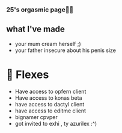 ### 25's orgasmic page🤩💦


## what I've made
- your mum cream herself ;)
- your father insecure about his penis size


# 💬 Flexes 
- Have access to opfern client
- Have access to konas beta
- have access to dactyl client
- have access to editme client
- bignamer cpvper
- got invited to exhi , ty azurilex :^)
